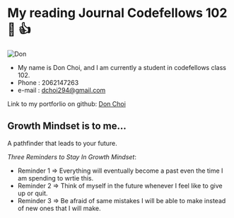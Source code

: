 # My reading Journal Codefellows 102 :slightly_smiling_face: :+1:
![Don](https://user-images.githubusercontent.com/113468027/191122787-16e3244e-83f9-4495-8137-c635e4d5ba04.jpg)



- My name is Don Choi, and I am currently a student in codefellows class 102.
- Phone : 2062147263
- e-mail : dchoi294@gmail.com

Link to my portforlio on github: [Don Choi](https://github.com/dchoi294)


## **Growth Mindset is to me**...

A pathfinder that leads to your future.

*Three Reminders to Stay In Growth Mindset*:

- Reminder 1 => Everything will eventually become a past even the time I am spending to wrtie this.
- Reminder 2 => Think of myself in the future whenever I feel like to give up or quit.
- Reminder 3 => Be afraid of same mistakes I will be able to make instead of new ones that I will make.



